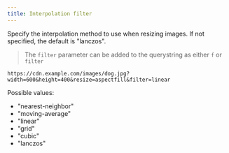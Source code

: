 ```yaml
---
title: Interpolation filter
---
```


Specify the interpolation method to use when resizing images. If not specified, the default is "lanczos".

> The `filter` parameter can be added to the querystring as either `f` or `filter`

`https://cdn.example.com/images/dog.jpg?width=600&height=400&resize=aspectfill&filter=linear`

Possible values:
 - "nearest-neighbor"
 - "moving-average"
 - "linear"
 - "grid"
 - "cubic"
 - "lanczos"
